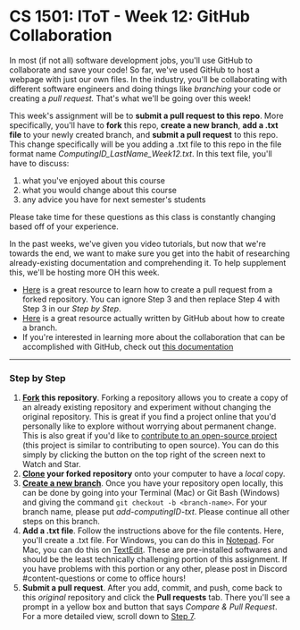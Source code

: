 # CS 1501: IToT - Week 12: GitHub Collaboration

In most (if not all) software development jobs, you'll use GitHub to collaborate and save your code! So far, we've used GitHub to host a webpage with just our own files. In the industry, you'll be collaborating with different software engineers and doing things like *branching* your code or creating a *pull request.* That's what we'll be going over this week!

This week's assignment will be to **submit a pull request to this repo**. More specifically, you'll have to **fork** this repo, **create a new branch**, **add a .txt file** to your newly created branch, and **submit a pull request** to this repo.
This change specifically will be you adding a .txt file to this repo in the file format name *ComputingID_LastName_Week12.txt*. 
In this text file, you'll have to discuss: 
1. what you've enjoyed about this course
2. what you would change about this course 
3. any advice you have for next semester's students

Please take time for these questions as this class is constantly changing based off of your experience.

In the past weeks, we've given you video tutorials, but now that we're towards the end, we want to make sure you get into the habit of researching already-existing documentation and comprehending it. To help supplement this, we'll be hosting more OH this week.

* [Here](https://jarv.is/notes/how-to-pull-request-fork-github/) is a great resource to learn how to create a pull request from a forked repository. You can ignore Step 3 and then replace Step 4 with Step 3 in our *Step by Step*.
* [Here](https://docs.github.com/en/free-pro-team@latest/github/collaborating-with-issues-and-pull-requests/creating-and-deleting-branches-within-your-repository) is a great resource actually written by GitHub about how to create a branch.
* If you're interested in learning more about the collaboration that can be accomplished with GitHub, check out [this documentation](https://docs.github.com/en/free-pro-team@latest/github/collaborating-with-issues-and-pull-requests/about-branches)

---

### Step by Step
1. **[Fork](https://docs.github.com/en/free-pro-team@latest/github/getting-started-with-github/fork-a-repo) this repository**. Forking a repository allows you to create a copy of an already existing repository and experiment without changing the original repository. This is great if you find a project online that you'd personally like to explore without worrying about permanent change. This is also great if you'd like to [contribute to an open-source project](https://opensource.guide) (this project is similar to contributing to open source). You can do this simply by clicking the button on the top right of the screen next to Watch and Star.
2. **[Clone](https://docs.github.com/en/free-pro-team@latest/github/creating-cloning-and-archiving-repositories/cloning-a-repository) your forked repository** onto your computer to have a *local* copy.
3. **[Create a new branch](https://git-scm.com/book/en/v2/Git-Branching-Basic-Branching-and-Merging)**. Once you have your repository open locally, this can be done by going into your Terminal (Mac) or Git Bash (Windows) and giving the command `git checkout -b <branch-name>`. For your branch name, please put *add-computingID-txt*. Please continue all other steps on this branch.
4. **Add a .txt file**. Follow the instructions above for the file contents. Here, you'll create a .txt file. For Windows, you can do this in [Notepad](https://www.computerhope.com/issues/ch001359.htm). For Mac, you can do this on [TextEdit](https://macreports.com/how-to-create-a-text-txt-file-on-a-mac/). These are pre-installed softwares and should be the least technically challenging portion of this assignment. If you have problems with this portion or any other, please post in Discord #content-questions or come to office hours!
4. **Submit a pull request**. After you add, commit, and push, come back to this *original* repository and click the **Pull requests** tab. There you'll see a prompt in a yellow box and button that says *Compare & Pull Request*. For a more detailed view, scroll down to [Step 7](https://jarv.is/notes/how-to-pull-request-fork-github/).
